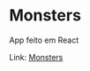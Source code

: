 # Monsters
App feito em React

Link: <a href="https://alexpxmort.github.io/Monsters/" target="_blank">Monsters</a>
